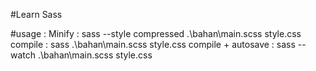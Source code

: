 #Learn Sass

#usage : 
Minify : sass --style compressed .\bahan\main.scss style.css
compile : sass .\bahan\main.scss style.css
compile + autosave : sass --watch .\bahan\main.scss style.css